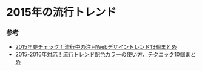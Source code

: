 # 2015年の流行トレンド

### 参考
- [2015年要チェック！流行中の注目Webデザイントレンド13個まとめ](http://photoshopvip.net/archives/80559)
- [2015-2016年対応！流行トレンド配色カラーの使い方、テクニック10個まとめ](http://photoshopvip.net/archives/81350)


